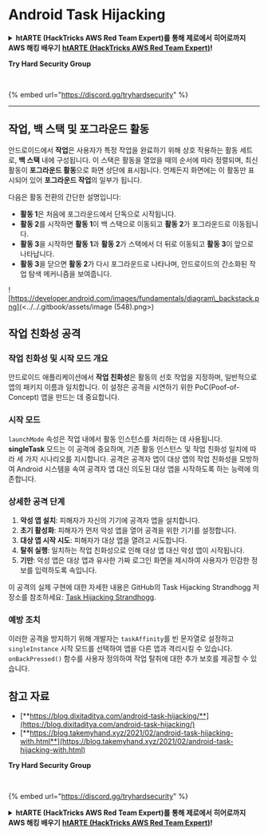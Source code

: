 # Android Task Hijacking

<details>

<summary><strong>htARTE (HackTricks AWS Red Team Expert)를 통해 제로에서 히어로까지 AWS 해킹 배우기</strong> <a href="https://training.hacktricks.xyz/courses/arte"><strong>htARTE (HackTricks AWS Red Team Expert)</strong></a><strong>!</strong></summary>

HackTricks를 지원하는 다른 방법:

* **회사가 HackTricks에 광고되길 원하거나** **PDF 형식의 HackTricks를 다운로드**하려면 [**구독 요금제**](https://github.com/sponsors/carlospolop)를 확인하세요!
* [**공식 PEASS & HackTricks 스왜그**](https://peass.creator-spring.com)를 구입하세요
* [**The PEASS Family**](https://opensea.io/collection/the-peass-family)를 발견하세요, 당사의 독점 [**NFTs**](https://opensea.io/collection/the-peass-family) 컬렉션
* **💬** [**Discord 그룹**](https://discord.gg/hRep4RUj7f) **또는** [**텔레그램 그룹**](https://t.me/peass)**에 가입하거나** 트위터\*\* 🐦 [**@carlospolopm**](https://twitter.com/hacktricks\_live)**를 팔로우하세요.**
* **해킹 트릭을 공유하려면** [**HackTricks**](https://github.com/carlospolop/hacktricks) 및 [**HackTricks Cloud**](https://github.com/carlospolop/hacktricks-cloud) github 저장소로 PR을 제출하세요.

</details>

**Try Hard Security Group**

<figure><img src="https://github.com/carlospolop/hacktricks/blob/kr/mobile-pentesting/.gitbook/assets/telegram-cloud-document-1-5159108904864449420.jpg" alt=""><figcaption></figcaption></figure>

{% embed url="https://discord.gg/tryhardsecurity" %}

***

## 작업, 백 스택 및 포그라운드 활동

안드로이드에서 **작업**은 사용자가 특정 작업을 완료하기 위해 상호 작용하는 활동 세트로, **백 스택** 내에 구성됩니다. 이 스택은 활동을 열었을 때의 순서에 따라 정렬되며, 최신 활동이 **포그라운드 활동**으로 화면 상단에 표시됩니다. 언제든지 화면에는 이 활동만 표시되어 있어 **포그라운드 작업**의 일부가 됩니다.

다음은 활동 전환의 간단한 설명입니다:

* **활동 1**은 처음에 포그라운드에서 단독으로 시작됩니다.
* **활동 2**를 시작하면 **활동 1**이 백 스택으로 이동되고 **활동 2**가 포그라운드로 이동됩니다.
* **활동 3**을 시작하면 **활동 1**과 **활동 2**가 스택에서 더 뒤로 이동되고 **활동 3**이 앞으로 나타납니다.
* **활동 3**을 닫으면 **활동 2**가 다시 포그라운드로 나타나며, 안드로이드의 간소화된 작업 탐색 메커니즘을 보여줍니다.

![https://developer.android.com/images/fundamentals/diagram\_backstack.png](<../../.gitbook/assets/image (548).png>)

## 작업 친화성 공격

### 작업 친화성 및 시작 모드 개요

안드로이드 애플리케이션에서 **작업 친화성**은 활동의 선호 작업을 지정하며, 일반적으로 앱의 패키지 이름과 일치합니다. 이 설정은 공격을 시연하기 위한 PoC(Poof-of-Concept) 앱을 만드는 데 중요합니다.

### 시작 모드

`launchMode` 속성은 작업 내에서 활동 인스턴스를 처리하는 데 사용됩니다. **singleTask** 모드는 이 공격에 중요하며, 기존 활동 인스턴스 및 작업 친화성 일치에 따라 세 가지 시나리오를 지시합니다. 공격은 공격자 앱이 대상 앱의 작업 친화성을 모방하여 Android 시스템을 속여 공격자 앱 대신 의도된 대상 앱을 시작하도록 하는 능력에 의존합니다.

### 상세한 공격 단계

1. **악성 앱 설치**: 피해자가 자신의 기기에 공격자 앱을 설치합니다.
2. **초기 활성화**: 피해자가 먼저 악성 앱을 열어 공격을 위한 기기를 설정합니다.
3. **대상 앱 시작 시도**: 피해자가 대상 앱을 열려고 시도합니다.
4. **탈취 실행**: 일치하는 작업 친화성으로 인해 대상 앱 대신 악성 앱이 시작됩니다.
5. **기만**: 악성 앱은 대상 앱과 유사한 가짜 로그인 화면을 제시하여 사용자가 민감한 정보를 입력하도록 속입니다.

이 공격의 실제 구현에 대한 자세한 내용은 GitHub의 Task Hijacking Strandhogg 저장소를 참조하세요: [Task Hijacking Strandhogg](https://github.com/az0mb13/Task\_Hijacking\_Strandhogg).

### 예방 조치

이러한 공격을 방지하기 위해 개발자는 `taskAffinity`를 빈 문자열로 설정하고 `singleInstance` 시작 모드를 선택하여 앱을 다른 앱과 격리시킬 수 있습니다. `onBackPressed()` 함수를 사용자 정의하여 작업 탈취에 대한 추가 보호를 제공할 수 있습니다.

## **참고 자료**

* [**https://blog.dixitaditya.com/android-task-hijacking/**](https://blog.dixitaditya.com/android-task-hijacking/)
* [**https://blog.takemyhand.xyz/2021/02/android-task-hijacking-with.html**](https://blog.takemyhand.xyz/2021/02/android-task-hijacking-with.html)

**Try Hard Security Group**

<figure><img src="https://github.com/carlospolop/hacktricks/blob/kr/mobile-pentesting/.gitbook/assets/telegram-cloud-document-1-5159108904864449420.jpg" alt=""><figcaption></figcaption></figure>

{% embed url="https://discord.gg/tryhardsecurity" %}

<details>

<summary><strong>htARTE (HackTricks AWS Red Team Expert)를 통해 제로에서 히어로까지 AWS 해킹 배우기</strong> <a href="https://training.hacktricks.xyz/courses/arte"><strong>htARTE (HackTricks AWS Red Team Expert)</strong></a><strong>!</strong></summary>

HackTricks를 지원하는 다른 방법:

* **회사가 HackTricks에 광고되길 원하거나** **PDF 형식의 HackTricks를 다운로드**하려면 [**구독 요금제**](https://github.com/sponsors/carlospolop)를 확인하세요!
* [**공식 PEASS & HackTricks 스왜그**](https://peass.creator-spring.com)를 구입하세요
* [**The PEASS Family**](https://opensea.io/collection/the-peass-family)를 발견하세요, 당사의 독점 [**NFTs**](https://opensea.io/collection/the-peass-family) 컬렉션
* **💬** [**Discord 그룹**](https://discord.gg/hRep4RUj7f) **또는** [**텔레그램 그룹**](https://t.me/peass)**에 가입하거나** 트위터\*\* 🐦 [**@carlospolopm**](https://twitter.com/hacktricks\_live)**를 팔로우하세요.**
* **해킹 트릭을 공유하려면** [**HackTricks**](https://github.com/carlospolop/hacktricks) 및 [**HackTricks Cloud**](https://github.com/carlospolop/hacktricks-cloud) github 저장소로 PR을 제출하세요.

</details>
